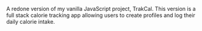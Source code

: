 A redone version of my vanilla JavaScript project, TrakCal. This version is a full stack calorie tracking app allowing users to create profiles and log their daily calorie intake.
